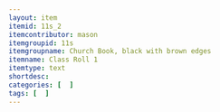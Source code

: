 ```yaml
---
layout: item
itemid: 11s_2
itemcontributor: mason
itemgroupid: 11s
itemgroupname: Church Book, black with brown edges
itemname: Class Roll 1
itemtype: text
shortdesc: 
categories: [  ]
tags: [  ]
---
```







